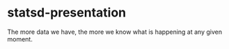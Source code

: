 # statsd-presentation
The more data we have, the more we know what is happening at any given moment.
